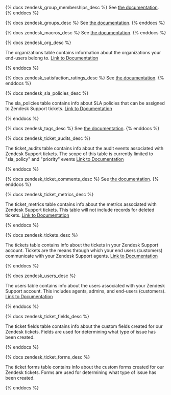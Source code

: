 {% docs zendesk_group_memberships_desc %}
See [the documentation](https://developer.zendesk.com/rest_api/docs/support/group_memberships#group-memberships).
{% enddocs %}

{% docs zendesk_groups_desc %}
See [the documentation](https://developer.zendesk.com/rest_api/docs/support/groups).
{% enddocs %}

{% docs zendesk_macros_desc %}
See [the documentation](https://developer.zendesk.com/rest_api/docs/support/macros).
{% enddocs %}

{% docs zendesk_org_desc %}

The organizations table contains information about the organizations your end-users belong to. [Link to Documentation](https://www.stitchdata.com/docs/integrations/saas/zendesk#organizations)

{% enddocs %}

{% docs zendesk_satisfaction_ratings_desc %}
See [the documentation](https://developer.zendesk.com/rest_api/docs/support/satisfaction_ratings).
{% enddocs %}


{% docs zendesk_sla_policies_desc %}

The sla_policies table contains info about SLA policies that can be assigned to Zendesk Support tickets. [Link to Documentation](https://www.stitchdata.com/docs/integrations/saas/zendesk#sla-policies)

{% enddocs %}

{% docs zendesk_tags_desc %}
See [the documentation](http://developer.zendesk.com/rest_api/docs/support/tags).
{% enddocs %}

{% docs zendesk_ticket_audits_desc %}

The ticket_audits table contains info about the audit events associated with Zendesk Support tickets. The scope of this table is currently limited to "sla_policy" and "priority" events [Link to Documentation](https://www.stitchdata.com/docs/integrations/saas/zendesk#ticket-audits)

{% enddocs %}

{% docs zendesk_ticket_comments_desc %}
See [the documentation](https://developer.zendesk.com/rest_api/docs/support/ticket_comments).
{% enddocs %}

{% docs zendesk_ticket_metrics_desc %}

The ticket_metrics table contains info about the metrics associated with Zendesk Support tickets. This table will not include records for deleted tickets. [Link to Documentation](https://www.stitchdata.com/docs/integrations/saas/zendesk#ticket-metrics)

{% enddocs %}

{% docs zendesk_tickets_desc %}

The tickets table contains info about the tickets in your Zendesk Support account. Tickets are the means through which your end users (customers) communicate with your Zendesk Support agents. [Link to Documentation](https://www.stitchdata.com/docs/integrations/saas/zendesk#tickets)

{% enddocs %}

{% docs zendesk_users_desc %}

The users table contains info about the users associated with your Zendesk Support account. This includes agents, admins, and end-users (customers). [Link to Documentation](https://www.stitchdata.com/docs/integrations/saas/zendesk#users)

{% enddocs %}

{% docs zendesk_ticket_fields_desc %}

The ticket fields table contains info about the custom fields created for our Zendesk tickets. Fields are used for determining what type of issue has been created. 

{% enddocs %}

{% docs zendesk_ticket_forms_desc %}

The ticket forms table contains info about the custom forms created for our Zendesk tickets. Forms are used for determining what type of issue has been created. 

{% enddocs %}